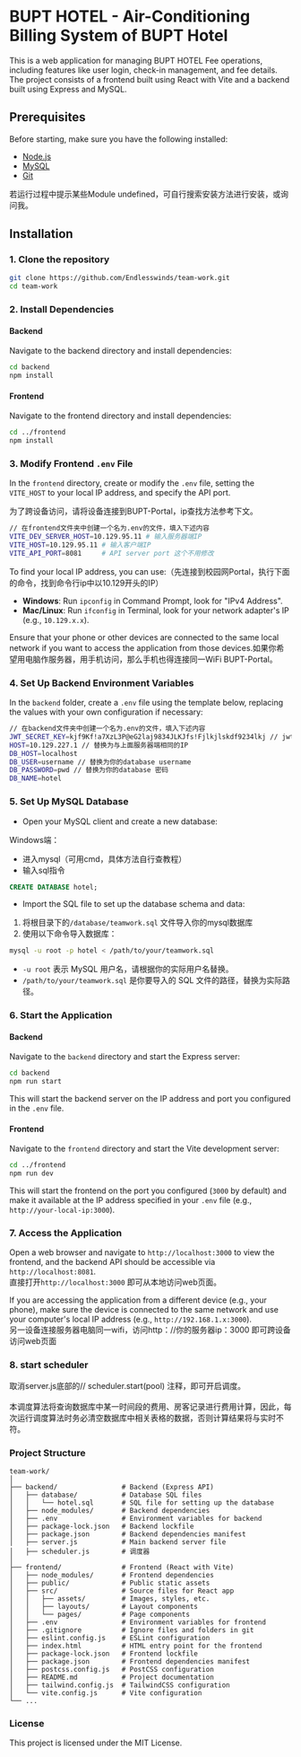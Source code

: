 # BUPT HOTEL - Air-Conditioning Billing System of BUPT Hotel

This is a web application for managing BUPT HOTEL Fee operations, including features like user login, check-in management, and fee details. The project consists of a frontend built using React with Vite and a backend built using Express and MySQL.

## Prerequisites

Before starting, make sure you have the following installed:

- [Node.js](https://www.runoob.com/nodejs/nodejs-install-setup.html) 
- [MySQL](https://www.runoob.com/mysql/mysql-install.html)
- [Git](https://www.runoob.com/git/git-install-setup.html)

若运行过程中提示某些Module undefined，可自行搜索安装方法进行安装，或询问我。

## Installation

### 1. Clone the repository

```bash
git clone https://github.com/Endlesswinds/team-work.git
cd team-work
```

### 2. Install Dependencies

#### Backend

Navigate to the backend directory and install dependencies:

```bash
cd backend
npm install
```

#### Frontend

Navigate to the frontend directory and install dependencies:

```bash
cd ../frontend
npm install
```



### 3. Modify Frontend `.env` File

In the `frontend` directory, create or modify the `.env` file, setting the `VITE_HOST` to your local IP address, and specify the API port.

为了跨设备访问，请将设备连接到BUPT-Portal，ip查找方法参考下文。


```bash
// 在frontend文件夹中创建一个名为.env的文件，填入下述内容
VITE_DEV_SERVER_HOST=10.129.95.11 # 输入服务器端IP
VITE_HOST=10.129.95.11 # 输入客户端IP
VITE_API_PORT=8081     # API server port 这个不用修改
```

To find your local IP address, you can use:（先连接到校园网Portal，执行下面的命令，找到命令行ip中以10.129开头的IP）

- **Windows**: Run `ipconfig` in Command Prompt, look for "IPv4 Address".
- **Mac/Linux**: Run `ifconfig` in Terminal, look for your network adapter's IP (e.g., `10.129.x.x`).

Ensure that your phone or other devices are connected to the same local network if you want to access the application from those devices.如果你希望用电脑作服务器，用手机访问，那么手机也得连接同一WiFi BUPT-Portal。

### 4. Set Up Backend Environment Variables

In the `backend` folder, create a `.env` file using the template below, replacing the values with your own configuration if necessary:

```bash
// 在backend文件夹中创建一个名为.env的文件，填入下述内容
JWT_SECRET_KEY=kjf9Kf!a7XzL3P@eG2laj9834JLKJfs!Fjlkjlskdf9234lkj // jwt密钥，替换为任意复杂随机字母数字符号串
HOST=10.129.227.1 // 替换为与上面服务器端相同的IP
DB_HOST=localhost 
DB_USER=username // 替换为你的database username
DB_PASSWORD=pwd // 替换为你的database 密码
DB_NAME=hotel
```

### 5. Set Up MySQL Database

- Open your MySQL client and create a new database:

Windows端：

- 进入mysql（可用cmd，具体方法自行查教程）
- 输入sql指令

```sql
CREATE DATABASE hotel;
```

- Import the SQL file to set up the database schema and data:

1. 将根目录下的`/database/teamwork.sql` 文件导入你的mysql数据库
2. 使用以下命令导入数据库：

```bash
mysql -u root -p hotel < /path/to/your/teamwork.sql
```

- `-u root` 表示 MySQL 用户名，请根据你的实际用户名替换。
- `/path/to/your/teamwork.sql` 是你要导入的 SQL 文件的路径，替换为实际路径。

### 6. Start the Application

#### Backend

Navigate to the `backend` directory and start the Express server:

```bash
cd backend
npm run start
```

This will start the backend server on the IP address and port you configured in the `.env` file.

#### Frontend

Navigate to the `frontend` directory and start the Vite development server:

```bash
cd ../frontend
npm run dev
```

This will start the frontend on the port you configured (`3000` by default) and make it available at the IP address specified in your `.env` file (e.g., `http://your-local-ip:3000`).

### 7. Access the Application

Open a web browser and navigate to `http://localhost:3000` to view the frontend, and the backend API should be accessible via `http://localhost:8081`. <br />直接打开`http://localhost:3000` 即可从本地访问web页面。

If you are accessing the application from a different device (e.g., your phone), make sure the device is connected to the same network and use your computer's local IP address (e.g., `http://192.168.1.x:3000`).<br />另一设备连接服务器电脑同一wifi，访问http：//你的服务器ip：3000 即可跨设备访问web页面

### 8. start scheduler
取消server.js底部的// scheduler.start(pool)  注释，即可开启调度。<br><br>本调度算法将查询数据库中某一时间段的费用、房客记录进行费用计算，因此，每次运行调度算法时务必清空数据库中相关表格的数据，否则计算结果将与实时不符。

### Project Structure

```plaintext
team-work/
│
├── backend/                # Backend (Express API)
│   ├── database/           # Database SQL files
│   │   └── hotel.sql       # SQL file for setting up the database
│   ├── node_modules/       # Backend dependencies
│   ├── .env                # Environment variables for backend
│   ├── package-lock.json   # Backend lockfile
│   ├── package.json        # Backend dependencies manifest
│   ├── server.js           # Main backend server file
│   ├── scheduler.js        # 调度器
│
├── frontend/               # Frontend (React with Vite)
│   ├── node_modules/       # Frontend dependencies
│   ├── public/             # Public static assets
│   ├── src/                # Source files for React app
│   │   ├── assets/         # Images, styles, etc.
│   │   ├── layouts/        # Layout components
│   │   └── pages/          # Page components
│   ├── .env                # Environment variables for frontend
│   ├── .gitignore          # Ignore files and folders in git
│   ├── eslint.config.js    # ESLint configuration
│   ├── index.html          # HTML entry point for the frontend
│   ├── package-lock.json   # Frontend lockfile
│   ├── package.json        # Frontend dependencies manifest
│   ├── postcss.config.js   # PostCSS configuration
│   ├── README.md           # Project documentation
│   ├── tailwind.config.js  # TailwindCSS configuration
│   └── vite.config.js      # Vite configuration
└── ...
```

### License

This project is licensed under the MIT License.
